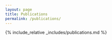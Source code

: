 ```yaml
---
layout: page
title: Publications
permalink: /publications/
---
```


{% include_relative _includes/publications.md %}
